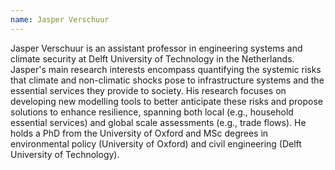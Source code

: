 ```yaml
---
name: Jasper Verschuur
---
```


Jasper Verschuur is an assistant professor in engineering systems and climate security at Delft University of Technology in the Netherlands. Jasper's main research interests encompass quantifying the systemic risks that climate and non-climatic shocks pose to infrastructure systems and the essential services they provide to society. His research focuses on developing new modelling tools to better anticipate these risks and propose solutions to enhance resilience, spanning both local (e.g., household essential services) and global scale assessments (e.g., trade flows). He holds a PhD from the University of Oxford and MSc degrees in environmental policy (University of Oxford) and civil engineering (Delft University of Technology).

